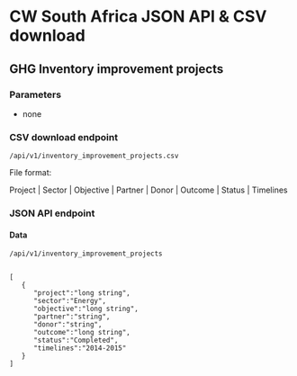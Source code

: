 # CW South Africa JSON API & CSV download

## GHG Inventory improvement projects

### Parameters
- none

### CSV download endpoint

`/api/v1/inventory_improvement_projects.csv`


File format:

Project | Sector | Objective | Partner | Donor | Outcome | Status | Timelines

### JSON API endpoint

#### Data

`/api/v1/inventory_improvement_projects`

```

[  
   {  
      "project":"long string",
      "sector":"Energy",
      "objective":"long string",
      "partner":"string",
      "donor":"string",
      "outcome":"long string",
      "status":"Completed",
      "timelines":"2014-2015"
   }
]
```

